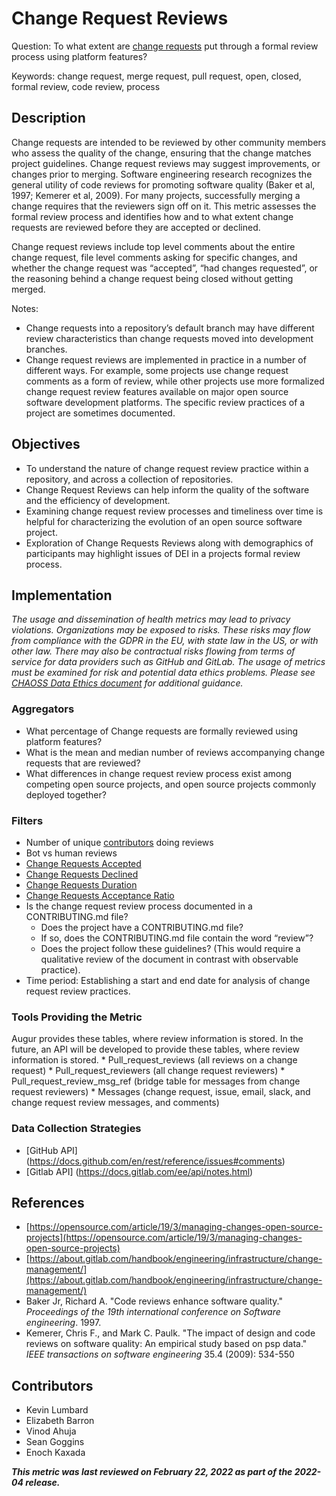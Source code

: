 # Change Request Reviews

Question: To what extent are [change requests](https://chaoss.community/metric-change-requests/) put through a formal review process using platform features? 

Keywords: change request, merge request, pull request, open, closed, formal review, code review, process

## Description
Change requests are intended to be reviewed by other community members who assess the quality of the change, ensuring that the change matches project guidelines. Change request reviews may suggest improvements, or changes prior to merging. Software engineering research recognizes the general utility of code reviews for promoting software quality (Baker et al, 1997; Kemerer et al, 2009).  For many projects, successfully merging a change requires that the reviewers sign off on it. This metric assesses the formal review process and identifies how and to what extent change requests are reviewed before they are accepted or declined.  

Change request reviews include top level comments about the entire change request, file level comments asking for specific changes, and whether the change request was “accepted”, “had changes requested”, or the reasoning behind a change request being closed without getting merged. 

Notes:
* Change requests into a repository’s default branch may have different review characteristics than change requests moved into development branches.  
* Change request reviews are implemented in practice in a number of different ways. For example, some projects use change request comments as a form of review, while other projects use more formalized change request review features available on major open source software development platforms. The specific review practices of a project are sometimes documented. 

## Objectives
* To understand the nature of change request review practice within a repository, and across a collection of repositories.
* Change Request Reviews can help inform the quality of the software and the efficiency of development.
* Examining change request review processes and timeliness over time is helpful for characterizing the evolution of an open source software project.
* Exploration of Change Requests Reviews along with demographics of participants may highlight issues of DEI in a projects formal review process.

## Implementation
*The usage and dissemination of health metrics may lead to privacy violations. Organizations may be exposed to risks. These risks may flow from compliance with the GDPR in the EU, with state law in the US, or with other law. There may also be contractual risks flowing from terms of service for data providers such as GitHub and GitLab. The usage of metrics must be examined for risk and potential data ethics problems. Please see [CHAOSS Data Ethics document](https://github.com/chaoss/community/blob/main/data-use-statement.md) for additional guidance.*

### Aggregators

* What percentage of Change requests are formally reviewed using platform features? 
* What is the mean and median number of reviews accompanying change requests that are reviewed? 
* What differences in change request review process exist among competing open source projects, and open source projects commonly deployed together? 

### Filters 
* Number of unique [contributors](https://chaoss.community/metric-contributors/) doing reviews
* Bot vs human reviews
* [Change Requests Accepted](https://chaoss.community/metric-change-requests-accepted/)
* [Change Requests Declined](https://chaoss.community/metric-change-requests-declined/)
* [Change Requests Duration](https://chaoss.community/metric-change-requests-duration/)
* [Change Requests Acceptance Ratio]([https://chaoss.community/metric-change-request-acceptance-ratio/](https://chaoss.community/metric-change-request-acceptance-ratio/))
* Is the change request review process documented in a CONTRIBUTING.md file? 
    * Does the project have a CONTRIBUTING.md file?
    * If so, does the CONTRIBUTING.md file contain the word “review”? 
    * Does the project follow these guidelines? (This would require a qualitative review of the document in contrast with observable practice). 
* Time period: Establishing a start and end date for analysis of change request review practices. 



### Tools Providing the Metric 
Augur provides these tables, where review information is stored. In the future, an API will be developed to provide these tables, where review information is stored. 
    * Pull_request_reviews (all reviews on a change request)
    * Pull_request_reviewers (all change request reviewers)
    * Pull_request_review_msg_ref (bridge table for messages from change request reviewers)
    * Messages (change request, issue, email, slack, and change request review messages, and comments) 


### Data Collection Strategies 
* [GitHub API] (https://docs.github.com/en/rest/reference/issues#comments)
* [Gitlab API] (https://docs.gitlab.com/ee/api/notes.html)


## References
* [https://opensource.com/article/19/3/managing-changes-open-source-projects](https://opensource.com/article/19/3/managing-changes-open-source-projects)
* [https://about.gitlab.com/handbook/engineering/infrastructure/change-management/](https://about.gitlab.com/handbook/engineering/infrastructure/change-management/) 
* Baker Jr, Richard A. "Code reviews enhance software quality." _Proceedings of the 19th international conference on Software engineering_. 1997.
* Kemerer, Chris F., and Mark C. Paulk. "The impact of design and code reviews on software quality: An empirical study based on psp data." _IEEE transactions on software engineering_ 35.4 (2009): 534-550

## Contributors
* Kevin Lumbard
* Elizabeth Barron
* Vinod Ahuja
* Sean Goggins
* Enoch Kaxada

***This metric was last reviewed on February 22, 2022 as part of the 2022-04 release.***

